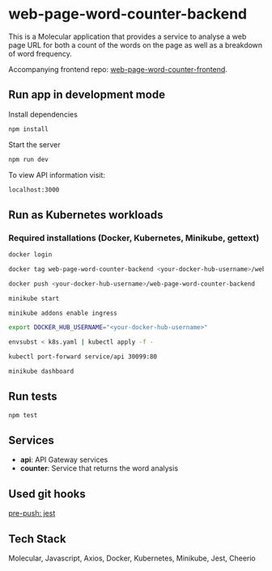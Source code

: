# web-page-word-counter-backend

This is a Molecular application that provides a service to analyse a web page URL for both a count of the words on the page as well as a breakdown of word frequency.

Accompanying frontend repo: [web-page-word-counter-frontend](https://github.com/W-E-Robinson/web-page-word-counter-frontend).

## Run app in development mode

Install dependencies

```bash
npm install
```

Start the server

```bash
npm run dev
```

To view API information visit:

```bash
localhost:3000
```

## Run as Kubernetes workloads

### Required installations (Docker, Kubernetes, Minikube, gettext)

```bash
docker login
```
```bash
docker tag web-page-word-counter-backend <your-docker-hub-username>/web-page-word-counter-backend .
```
```bash
docker push <your-docker-hub-username>/web-page-word-counter-backend
```
```bash
minikube start
```
```bash
minikube addons enable ingress
```
```bash
export DOCKER_HUB_USERNAME="<your-docker-hub-username>"
```
```bash
envsubst < k8s.yaml | kubectl apply -f -
```
```bash
kubectl port-forward service/api 30099:80
```
```bash
minikube dashboard
```

## Run tests

```bash
npm test
```

## Services
- **api**: API Gateway services
- **counter**: Service that returns the word analysis

## Used git hooks

[pre-push: jest](https://github.com/W-E-Robinson/git-hooks/blob/main/pre-push/jest.sh)

## Tech Stack

Molecular, Javascript, Axios, Docker, Kubernetes, Minikube, Jest, Cheerio

